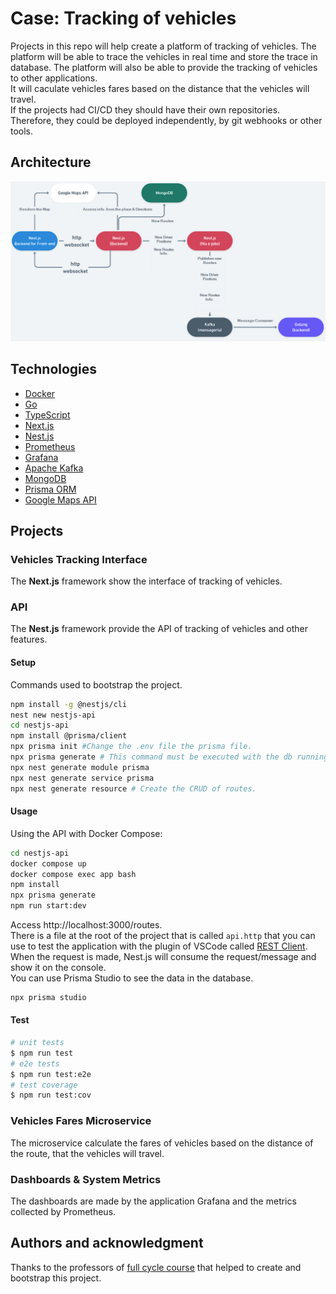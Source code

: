 # Case: Tracking of vehicles
Projects in this repo will help create a platform of tracking of vehicles. The platform will be able to trace the vehicles in real time and store the trace in database. The platform will also be able to provide the tracking of vehicles to other applications.  
It will caculate vehicles fares based on the distance that the vehicles will travel.  
If the projects had CI/CD they should have their own repositories. Therefore, they could be deployed independently, by git webhooks or other tools.

## Architecture
![Tracking Vehicles Architecture](./images/tracking-vehicles-architecture.png "Tracking Vehicles Architecture")  

## Technologies
- [Docker](https://docs.docker.com/)
- [Go](https://go.dev/doc/)
- [TypeScript](https://www.typescriptlang.org/docs/)
- [Next.js](https://nextjs.org/docs)
- [Nest.js](https://docs.nestjs.com/)
- [Prometheus](https://prometheus.io/docs/introduction/overview/)
- [Grafana](https://grafana.com/docs/grafana/latest/)
- [Apache Kafka](https://kafka.apache.org/documentation/)
- [MongoDB](https://docs.mongodb.com/)
- [Prisma ORM](https://www.prisma.io/docs/)
- [Google Maps API](https://developers.google.com/maps/documentation)

## Projects
### Vehicles Tracking Interface 
The **Next.js** framework show the interface of tracking of vehicles.   

### API
The **Nest.js** framework provide the API of tracking of vehicles and other features.  

#### Setup
Commands used to bootstrap the project.  
```bash
npm install -g @nestjs/cli
nest new nestjs-api
cd nestjs-api
npm install @prisma/client
npx prisma init #Change the .env file the prisma file.
npx prisma generate # This command must be executed with the db running.
npx nest generate module prisma
npx nest generate service prisma
npx nest generate resource # Create the CRUD of routes.
```

#### Usage
Using the API with Docker Compose:
```bash
cd nestjs-api
docker compose up
docker compose exec app bash
npm install 
npx prisma generate
npm run start:dev
```
Access http://localhost:3000/routes.  
There is a file at the root of the project that is called `api.http` that you can use to test the application with the plugin of VSCode called [REST Client](https://marketplace.visualstudio.com/items?itemName=humao.rest-client).  
When the request is made, Nest.js will consume the request/message and show it on the console.  
You can use Prisma Studio to see the data in the database.  
```bash
npx prisma studio
```

#### Test
```bash
# unit tests
$ npm run test
# e2e tests
$ npm run test:e2e
# test coverage
$ npm run test:cov
```

### Vehicles Fares Microservice
The microservice calculate the fares of vehicles based on the distance of the route, that the vehicles will travel.  

### Dashboards & System Metrics
The dashboards are made by the application Grafana and the metrics collected by Prometheus.  

## Authors and acknowledgment
Thanks to the professors of [full cycle course](https://github.com/devfullcycle/imersao14) that helped to create and bootstrap this project. 
